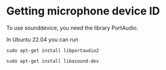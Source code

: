 # Getting microphone device ID

To use sounddevice, you need the library PortAudio.

In Ubuntu 22.04 you can run

```sudo apt-get install libportaudio2```

```sudo apt-get install libasound-dev```

